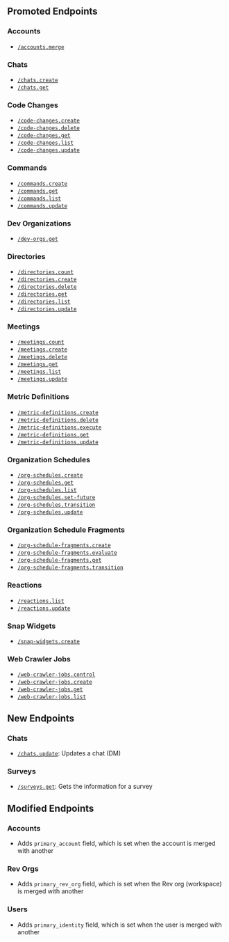 ## Promoted Endpoints

### Accounts
- [`/accounts.merge`](/public/api-reference/accounts/merge)

### Chats
- [`/chats.create`](/public/api-reference/chats/create)
- [`/chats.get`](/public/api-reference/chats/get-post)

### Code Changes
- [`/code-changes.create`](/public/api-reference/code-changes/create)
- [`/code-changes.delete`](/public/api-reference/code-changes/delete)
- [`/code-changes.get`](/public/api-reference/code-changes/get-post)
- [`/code-changes.list`](/public/api-reference/code-changes/list-post)
- [`/code-changes.update`](/public/api-reference/code-changes/update)

### Commands
- [`/commands.create`](/public/api-reference/commands/create)
- [`/commands.get`](/public/api-reference/commands/get-post)
- [`/commands.list`](/public/api-reference/commands/list-post)
- [`/commands.update`](/public/api-reference/commands/update)

### Dev Organizations
- [`/dev-orgs.get`](/public/api-reference/dev-orgs/get-post)

### Directories
- [`/directories.count`](/public/api-reference/directory/count)
- [`/directories.create`](/public/api-reference/directory/create)
- [`/directories.delete`](/public/api-reference/directory/delete)
- [`/directories.get`](/public/api-reference/directory/get-post)
- [`/directories.list`](/public/api-reference/directory/list-post)
- [`/directories.update`](/public/api-reference/directory/update)

### Meetings
- [`/meetings.count`](/public/api-reference/meetings/count)
- [`/meetings.create`](/public/api-reference/meetings/create)
- [`/meetings.delete`](/public/api-reference/meetings/delete)
- [`/meetings.get`](/public/api-reference/meetings/get-post)
- [`/meetings.list`](/public/api-reference/meetings/list-post)
- [`/meetings.update`](/public/api-reference/meetings/update)

### Metric Definitions
- [`/metric-definitions.create`](/public/api-reference/slas/metric-definitions-create)
- [`/metric-definitions.delete`](/public/api-reference/slas/metric-definitions-delete)
- [`/metric-definitions.execute`](/public/api-reference/slas/metric-definitions-execute)
- [`/metric-definitions.get`](/public/api-reference/slas/metric-definitions-get-post)
- [`/metric-definitions.update`](/public/api-reference/slas/metric-definitions-update)

### Organization Schedules
- [`/org-schedules.create`](/public/api-reference/schedules/org-schedules-create)
- [`/org-schedules.get`](/public/api-reference/schedules/org-schedules-get-post)
- [`/org-schedules.list`](/public/api-reference/schedules/org-schedules-list-post)
- [`/org-schedules.set-future`](/public/api-reference/schedules/org-schedules-set-future)
- [`/org-schedules.transition`](/public/api-reference/schedules/org-schedules-transition)
- [`/org-schedules.update`](/public/api-reference/schedules/org-schedules-update)

### Organization Schedule Fragments
- [`/org-schedule-fragments.create`](/public/api-reference/schedules/org-schedule-fragments-create)
- [`/org-schedule-fragments.evaluate`](/public/api-reference/schedules/org-schedule-fragments-evaluate)
- [`/org-schedule-fragments.get`](/public/api-reference/schedules/org-schedule-fragments-get-post)
- [`/org-schedule-fragments.transition`](/public/api-reference/schedules/org-schedule-fragments-transition)

### Reactions
- [`/reactions.list`](/public/api-reference/timeline-entries/reactions-list-post)
- [`/reactions.update`](/public/api-reference/timeline-entries/reactions-update)

### Snap Widgets
- [`/snap-widgets.create`](/public/api-reference/snap-widgets/create)

### Web Crawler Jobs
- [`/web-crawler-jobs.control`](/public/api-reference/web-crawler-job/control)
- [`/web-crawler-jobs.create`](/public/api-reference/web-crawler-job/create)
- [`/web-crawler-jobs.get`](/public/api-reference/web-crawler-job/get-post)
- [`/web-crawler-jobs.list`](/public/api-reference/web-crawler-job/list-post)

## New Endpoints

### Chats
- [`/chats.update`](/public/api-reference/chats/update): Updates a chat (DM)

### Surveys
- [`/surveys.get`](/public/api-reference/surveys/get-post): Gets the information for a survey

## Modified Endpoints

### Accounts
- Adds `primary_account` field, which is set when the account is merged with another

### Rev Orgs
- Adds `primary_rev_org` field, which is set when the Rev org (workspace) is merged with another

### Users
- Adds `primary_identity` field, which is set when the user is merged with another
